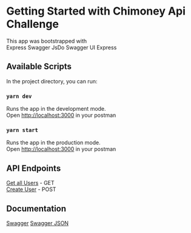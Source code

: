 # Getting Started with Chimoney Api Challenge

This app was bootstrapped with \
Express
Swagger JsDo
Swagger UI Express

## Available Scripts

In the project directory, you can run:

### `yarn dev`

Runs the app in the development mode.\
Open [http://localhost:3000](http://localhost:3000) in your postman

### `yarn start`

Runs the app in the production mode.\
Open [http://localhost:3000](http://localhost:3000) in your postman

## API Endpoints

[Get all Users](http://localhost:3000) - GET \
[Create User](http://localhost:3000) - POST

## Documentation

[Swagger](http://localhost:3000/api-docs)
[Swagger JSON](http://localhost:3000/api-docs.json)
